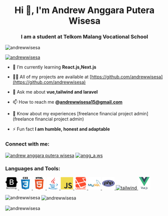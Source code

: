 <h1 align="center">Hi 👋, I'm Andrew Anggara Putera Wisesa</h1>
<h3 align="center">I am a student at Telkom Malang Vocational School</h3>

<p align="left"> <img src="https://komarev.com/ghpvc/?username=andrewwisesa&label=Profile%20views&color=0e75b6&style=flat" alt="andrewwisesa" /> </p>

<p align="left"> <a href="https://github.com/ryo-ma/github-profile-trophy"><img src="https://github-profile-trophy.vercel.app/?username=andrewwisesa" alt="andrewwisesa" /></a> </p>

- 🌱 I’m currently learning **React.js,Next.js**

- 👨‍💻 All of my projects are available at [https://github.com/andrewwisesa](https://github.com/andrewwisesa)

- 💬 Ask me about **vue,tailwind and laravel**

- 📫 How to reach me **@andrewwisesa15@gmail.com**

- 📄 Know about my experiences [freelance financial project admin](freelance financial project admin)

- ⚡ Fun fact **I am humble, honest and adaptable**

<h3 align="left">Connect with me:</h3>
<p align="left">
<a href="https://linkedin.com/in/andrew anggara putera wisesa" target="blank"><img align="center" src="https://raw.githubusercontent.com/rahuldkjain/github-profile-readme-generator/master/src/images/icons/Social/linked-in-alt.svg" alt="andrew anggara putera wisesa" height="30" width="40" /></a>
<a href="https://instagram.com/angg_a.ws" target="blank"><img align="center" src="https://raw.githubusercontent.com/rahuldkjain/github-profile-readme-generator/master/src/images/icons/Social/instagram.svg" alt="angg_a.ws" height="30" width="40" /></a>
</p>

<h3 align="left">Languages and Tools:</h3>
<p align="left"> <a href="https://getbootstrap.com" target="_blank" rel="noreferrer"> <img src="https://raw.githubusercontent.com/devicons/devicon/master/icons/bootstrap/bootstrap-plain-wordmark.svg" alt="bootstrap" width="40" height="40"/> </a> <a href="https://www.w3schools.com/css/" target="_blank" rel="noreferrer"> <img src="https://raw.githubusercontent.com/devicons/devicon/master/icons/css3/css3-original-wordmark.svg" alt="css3" width="40" height="40"/> </a> <a href="https://www.w3.org/html/" target="_blank" rel="noreferrer"> <img src="https://raw.githubusercontent.com/devicons/devicon/master/icons/html5/html5-original-wordmark.svg" alt="html5" width="40" height="40"/> </a> <a href="https://www.java.com" target="_blank" rel="noreferrer"> <img src="https://raw.githubusercontent.com/devicons/devicon/master/icons/java/java-original.svg" alt="java" width="40" height="40"/> </a> <a href="https://developer.mozilla.org/en-US/docs/Web/JavaScript" target="_blank" rel="noreferrer"> <img src="https://raw.githubusercontent.com/devicons/devicon/master/icons/javascript/javascript-original.svg" alt="javascript" width="40" height="40"/> </a> <a href="https://laravel.com/" target="_blank" rel="noreferrer"> <img src="https://raw.githubusercontent.com/devicons/devicon/master/icons/laravel/laravel-plain-wordmark.svg" alt="laravel" width="40" height="40"/> </a> <a href="https://www.mysql.com/" target="_blank" rel="noreferrer"> <img src="https://raw.githubusercontent.com/devicons/devicon/master/icons/mysql/mysql-original-wordmark.svg" alt="mysql" width="40" height="40"/> </a> <a href="https://www.php.net" target="_blank" rel="noreferrer"> <img src="https://raw.githubusercontent.com/devicons/devicon/master/icons/php/php-original.svg" alt="php" width="40" height="40"/> </a> <a href="https://tailwindcss.com/" target="_blank" rel="noreferrer"> <img src="https://www.vectorlogo.zone/logos/tailwindcss/tailwindcss-icon.svg" alt="tailwind" width="40" height="40"/> </a> <a href="https://vuejs.org/" target="_blank" rel="noreferrer"> <img src="https://raw.githubusercontent.com/devicons/devicon/master/icons/vuejs/vuejs-original-wordmark.svg" alt="vuejs" width="40" height="40"/> </a> </p>

<p><img align="left" src="https://github-readme-stats.vercel.app/api/top-langs?username=andrewwisesa&show_icons=true&locale=en&layout=compact" alt="andrewwisesa" /></p>

<p>&nbsp;<img align="center" src="https://github-readme-stats.vercel.app/api?username=andrewwisesa&show_icons=true&locale=en" alt="andrewwisesa" /></p>

<p><img align="center" src="https://github-readme-streak-stats.herokuapp.com/?user=andrewwisesa&" alt="andrewwisesa" /></p>
